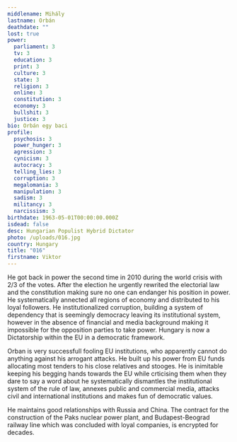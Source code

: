 ```yaml
---
middlename: Mihály
lastname: Orbán
deathdate: ""
lost: true
power:
  parliament: 3
  tv: 3
  education: 3
  print: 3
  culture: 3
  state: 3
  religion: 3
  online: 3
  constitution: 3
  economy: 3
  bullshit: 3
  justice: 3
bio: Orbán egy baci
profile:
  psychosis: 3
  power_hunger: 3
  agression: 3
  cynicism: 3
  autocracy: 3
  telling_lies: 3
  corruption: 3
  megalomania: 3
  manipulation: 3
  sadism: 3
  militancy: 3
  narcissism: 3
birthdate: 1963-05-01T00:00:00.000Z
isdead: false
desc: Hungarian Populist Hybrid Dictator
photo: /uploads/016.jpg
country: Hungary
title: "016"
firstname: Viktor
---
```

He got back in power the second time in 2010 during the world crisis with 2/3 of the votes. After the election he urgently rewrited the electorial law and the constitution making sure no one can endanger his position in power. He systematically annected all regions of economy and distributed to his loyal followers. He institutionalized corruption, building a system of dependency that is seemingly democracy leaving its institutional system, however in the absence of financial and media background making it impossible for the opposition parties to take power. Hungary is now a Dictatorship within the EU in a democratic framework.

Orban is very successfull fooling EU institutions, who apparently cannot do anything against his arrogant attacks. He built up his power from EU funds allocating most tenders to his close relatives and stooges. He is inimitable keeping his begging hands towards the EU while crticising them when they dare to say a word about he systematically dismantles the institutional system of the rule of law, annexes public and commercial media, attacks civil and international institutions and makes fun of democratic values.

He maintains good relationships with Russia and China. The contract for the construction of the Paks nuclear power plant, and Budapest-Beograd railway line which was concluded with loyal companies, is encrypted for decades.
